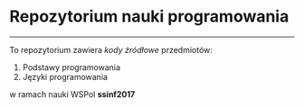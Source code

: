 # Repozytorium nauki programowania
---

To repozytorium zawiera *kody źródłowe* przedmiotów:

1. Podstawy programowania
2. Języki programowania

w ramach nauki WSPol **ssinf2017**
